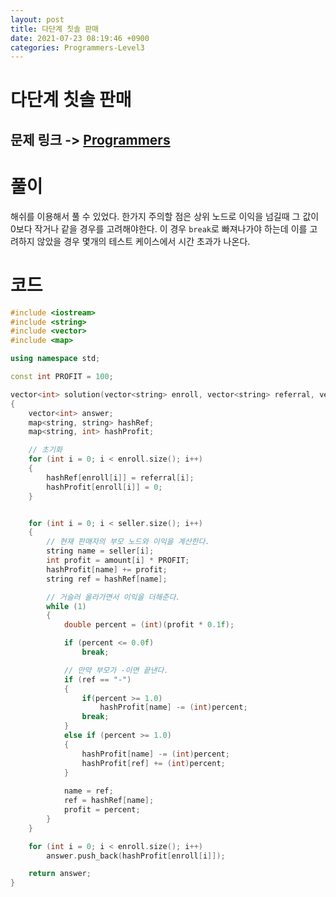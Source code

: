 ```yaml
---
layout: post
title: 다단계 칫솔 판매
date: 2021-07-23 08:19:46 +0900
categories: Programmers-Level3
---
```


# 다단계 칫솔 판매
## 문제 링크 -> [Programmers](https://programmers.co.kr/learn/courses/30/lessons/77486)

# 풀이
해쉬를 이용해서 풀 수 있었다. 한가지 주의할 점은 상위 노드로 이익을 넘길때 그 값이 0보다 작거나 같을 경우를 고려해야한다. 이 경우 `break`로 빠져나가야 하는데 이를 고려하지 않았을 경우 몇개의 테스트 케이스에서 시간 초과가 나온다.

# 코드
```c++
#include <iostream>
#include <string>
#include <vector>
#include <map>

using namespace std;

const int PROFIT = 100;

vector<int> solution(vector<string> enroll, vector<string> referral, vector<string> seller, vector<int> amount) 
{
    vector<int> answer;
    map<string, string> hashRef;
    map<string, int> hashProfit;

    // 초기화
    for (int i = 0; i < enroll.size(); i++)
    {
        hashRef[enroll[i]] = referral[i];
        hashProfit[enroll[i]] = 0;
    }


    for (int i = 0; i < seller.size(); i++)
    {
        // 현재 판매자의 부모 노드와 이익을 계산한다.
        string name = seller[i];
        int profit = amount[i] * PROFIT;
        hashProfit[name] += profit;
        string ref = hashRef[name];

        // 거슬러 올라가면서 이익을 더해준다.
        while (1)
        {
            double percent = (int)(profit * 0.1f);

            if (percent <= 0.0f)
                break;

            // 만약 부모가 -이면 끝낸다.
            if (ref == "-")
            {
                if(percent >= 1.0)
                    hashProfit[name] -= (int)percent;
                break;
            }
			else if (percent >= 1.0)
			{
				hashProfit[name] -= (int)percent;
				hashProfit[ref] += (int)percent;
			}
   
            name = ref;
            ref = hashRef[name];
            profit = percent;
        }
    }

    for (int i = 0; i < enroll.size(); i++)
        answer.push_back(hashProfit[enroll[i]]);

    return answer;
}
```